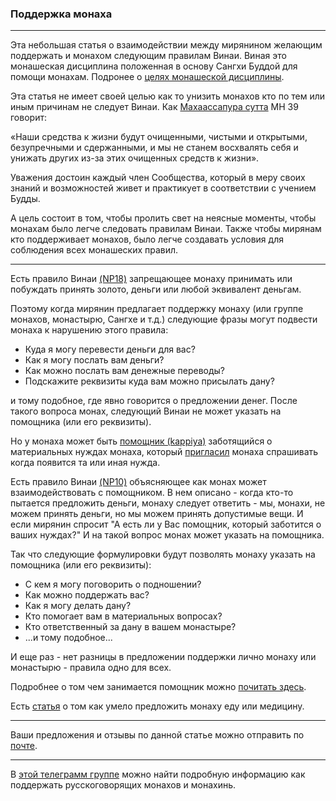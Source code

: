 ### **Поддержка монаха**

--------------

Эта небольшая статья о взаимодействии между мирянином желающим поддержать и монахом следующим правилам Винаи. Виная это монашеская дисциплина положенная в основу Сангхи Буддой для помощи монахам. Подронее о [целях монашеской дисциплины](https://devamitta.github.io/notes/BMC.html). 

Эта статья не имеет своей целью как то унизить монахов кто по тем или иным причинам не следует Винаи. Как [Махаассапура сутта](https://suttacentral.net/mn39/ru/sv?reference=none&highlight=false) МН 39 говорит:

«Наши средства к жизни будут очищенными, чистыми и открытыми, безупречными и сдержанными, и мы не станем восхвалять себя и унижать других из-за этих очищенных средств к жизни».

Уважения достоин каждый член Сообщества, который в меру своих знаний и возможностей живет и практикует в соответствии с учением Будды.

А цель состоит в том, чтобы пролить свет на неясные моменты, чтобы монахам было легче следовать правилам Винаи. Также чтобы мирянам кто поддерживает монахов, было легче создавать условия для соблюдения всех монашеских правил.

--------------

Есть правило Винаи [(NP18)](https://suttacentral.net/pli-tv-bu-vb-np18/en/brahmali?layout=plain&reference=none&notes=asterisk&highlight=false&script=latin) запрещающее монаху принимать или побуждать принять золото, деньги или любой эквивалент деньгам.

Поэтому когда мирянин предлагает поддержку монаху (или группе монахов, монастырю, Сангхе и т.д.) следующие фразы могут подвести монаха к нарушению этого правила:

- Куда я могу перевести деньги для вас?
- Как я могу послать вам деньги?
- Как можно послать вам денежные переводы?
- Подскажите реквизиты куда вам можно присылать дану?

и тому подобное, где явно говорится о предложении денег. После такого вопроса монах, следующий Винаи не может указать на помощника (или его реквизиты).

Но у монаха может быть [помощник (kappiya)](https://devamitta.github.io/notes/kappiya.html) заботящийся о материальных нуждах монаха, который [пригласил](https://devamitta.github.io/notes/pavarana.html) монаха спрашивать когда появится та или иная нужда.

Есть правило Винаи [(NP10)](https://suttacentral.net/pli-tv-bu-vb-np10/en/brahmali?layout=plain&reference=none&notes=asterisk&highlight=false&script=latin) объясняющее как монах может взаимодействовать с помощником.  В нем описано - когда кто-то пытается предложить деньги, монаху следует ответить -  мы, монахи, не можем принять деньги, но мы можем принять допустимые вещи. 
И если мирянин спросит "А есть ли у Вас помощник, который заботится о ваших нуждах?"
И на такой вопрос монах может указать на помощника.

Так что следующие формулировки будут позволять монаху указать на помощника (или его реквизиты):

- С кем я могу поговорить о подношении?
- Как можно поддержать вас?
- Как я могу делать дану?
- Кто помогает вам в материальных вопросах?
- Кто ответственный за дану в вашем монастыре?
- ...и тому подобное...

И еще раз - нет разницы в предложении поддержки лично монаху или монастырю - правила одно для всех.

Подробнее о том чем занимается помощник можно [почитать здесь](https://devamitta.github.io/notes/kappiya.html). 

Есть [статья](https://devamitta.github.io/notes/food.html) о том как умело предложить монаху еду или медицину. 

--------------

Ваши предложения и отзывы по данной статье можно отправить по [почте](mailto:devamitta@sasanarakkha.org).

--------------

В [этой телеграмм группе](https://t.me/danamake) можно найти подробную информацию как поддержать русскоговорящих монахов и монахинь.